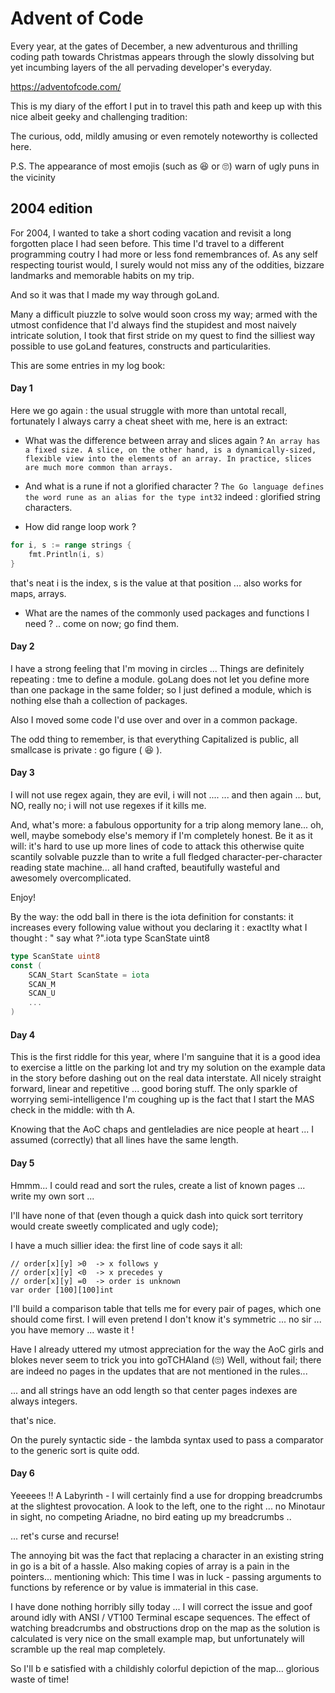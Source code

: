 # Advent of Code
Every year, at the gates of December, a new adventurous and thrilling coding path towards Christmas appears through the slowly dissolving but yet incumbing layers of the all pervading
developer's everyday.  

https://adventofcode.com/ 

This is my diary of the effort I put in to travel this path and keep up with this nice albeit geeky and challenging tradition:

The curious, odd, mildly amusing or even remotely noteworthy is collected here.

P.S. The appearance of most emojis (such as 😆 or 🙄) warn of ugly puns in the vicinity  

## 2004 edition

For 2004, I wanted to take a short coding vacation and revisit a long forgotten place I had seen before. 
This time I'd travel to a different programming coutry I had more or less fond remembrances of.
As any self respecting tourist would, I surely would not miss any of the oddities, bizzare landmarks and memorable habits on my trip.

And so it was that I made my way through goLand.

Many a difficult piuzzle to solve would soon cross my way; armed with the utmost confidence that I'd always find the stupidest and most naively intricate solution, 
I took that first stride on my quest to find the silliest way possible to use goLand features, constructs and particularities.

This are some entries in my log book:  

#### Day 1
Here we go again : the usual struggle with more than untotal recall, fortunately I always carry a cheat sheet with me, here is an extract:

* What was the difference between array and slices again ?
```An array has a fixed size. A slice, on the other hand, is a dynamically-sized, flexible view into the elements of an array. In practice, slices are much more common than arrays.```

* And what is a rune if not a glorified character ? 
``The Go language defines the word rune as an alias for the type int32``
indeed : glorified string characters.

* How did range loop work ?
```go
for i, s := range strings {
	fmt.Println(i, s)
}
```
that's neat i is the index, s is the value at that position ... also works for maps, arrays.

* What are the names of the commonly used packages and functions I need ?
.. come on now; go find them.


#### Day 2 
I have a strong feeling that I'm moving in circles ... Things are definitely repeating : tme to define a module.
goLang does not let you define more than one package in the same folder; 
so I just defined a module, which is nothing else thah a collection of packages.

Also I moved some code I'd use over and over in a common package. 

The odd thing to remember, is that everything Capitalized is public, all smallcase is private : go figure ( :laughing: ).  

#### Day 3
I will not use regex again, they are evil, i will not ....
... and then again ... but, NO, really no; i will not use regexes if it kills me.

And, what's more: a fabulous opportunity for a trip along memory lane... oh, well, maybe somebody else's memory 
if I'm completely honest.
Be it as it will: it's hard to use up more lines of code to attack this otherwise quite scantily solvable puzzle than 
to write a full fledged character-per-character reading state machine... all hand crafted, beautifully wasteful and awesomely overcomplicated.

Enjoy!

By the way: the odd ball in there is the iota definition for constants: it increases every following value without you declaring it :
exactlty what I thought : " say what ?".iota
type ScanState uint8
```go
type ScanState uint8
const (
	SCAN_Start ScanState = iota
	SCAN_M
	SCAN_U
	...
)
```

#### Day 4
This is the first riddle for this year, where I'm sanguine that it is a good idea to exercise a little on the parking lot and try 
my solution on the example data in the story before dashing out on the real data interstate.
All nicely straight forward, linear and repetitive ... good boring stuff.
The only sparkle of worrying semi-intelligence I'm coughing up is the fact that I start the MAS check in the middle: with th A.

Knowing that the AoC chaps and gentleladies are nice people at heart ... I assumed (correctly) that all lines have the same length.

#### Day 5

Hmmm... I could read and sort the rules, create a list of known pages ... write my own sort ...

I'll have none of that (even though a quick dash into quick sort territory would create sweetly complicated and ugly code); 

I have a much sillier idea: the first line of code says it all:
```
// order[x][y] >0  -> x follows y
// order[x][y] <0  -> x precedes y
// order[x][y] =0  -> order is unknown
var order [100][100]int
```
I'll build a comparison table that tells me for every pair of pages, which one should come first.
I will even pretend I don't know it's symmetric ... no sir ... you have memory ... waste it !

Have I already uttered my utmost appreciation for the way the AoC girls and blokes never seem to trick you into goTCHAland (🙄) Well, without fail; there are indeed no pages in the updates that are not mentioned in the rules... 

... and all strings have an odd length so that center pages indexes are always integers.

that's nice.

On the purely syntactic side - the lambda syntax used to pass a comparator to the generic sort is quite odd.

#### Day 6

Yeeeees !! A Labyrinth - I will certainly find a use for dropping breadcrumbs at the slightest provocation.
A look to the left, one to the right ... no Minotaur in sight, no competing Ariadne, no bird eating up my breadcrumbs ..

... ret's curse and recurse!

The annoying bit was the fact that replacing a character in an existing string in go is a bit of a hassle.
Also making copies of array is a pain in the pointers... mentioning which: 
This time I was in luck - passing arguments to functions by reference or by value is immaterial in this case.


I have done nothing horribly silly today ... I will correct the issue and goof around idly with ANSI / VT100 Terminal 
escape sequences.
The effect of watching breadcrumbs and obstructions drop on the map as the solution is calculated 
is very nice on the small example map, but unfortunately will scramble up the real map completely.

So I'll b e satisfied with a childishly colorful depiction of the map... glorious waste of time! 
